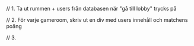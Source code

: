 // 1. 
Ta ut rummen + users från databasen när "gå till lobby" trycks på

// 2. 
För varje gameroom, skriv ut en div med users innehåll och matchens poäng

// 3. 

